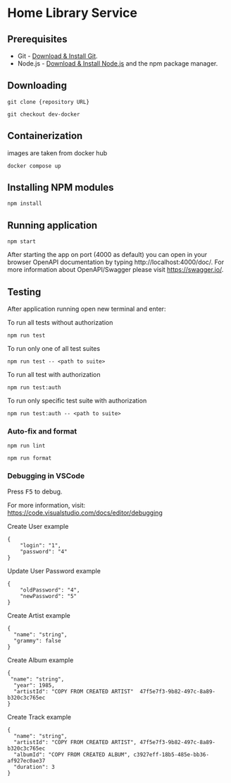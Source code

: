 # Home Library Service

## Prerequisites

- Git - [Download & Install Git](https://git-scm.com/downloads).
- Node.js - [Download & Install Node.js](https://nodejs.org/en/download/) and the npm package manager.

## Downloading

```
git clone {repository URL}
```
```
git checkout dev-docker
```
## Containerization

images are taken from docker hub

```
docker compose up
```

## Installing NPM modules

```
npm install
```

## Running application

```
npm start
```

After starting the app on port (4000 as default) you can open
in your browser OpenAPI documentation by typing http://localhost:4000/doc/.
For more information about OpenAPI/Swagger please visit https://swagger.io/.

## Testing

After application running open new terminal and enter:

To run all tests without authorization

```
npm run test
```

To run only one of all test suites

```
npm run test -- <path to suite>
```

To run all test with authorization

```
npm run test:auth
```

To run only specific test suite with authorization

```
npm run test:auth -- <path to suite>
```

### Auto-fix and format

```
npm run lint
```

```
npm run format
```

### Debugging in VSCode

Press <kbd>F5</kbd> to debug.

For more information, visit: https://code.visualstudio.com/docs/editor/debugging

Create User example

```
{
    "login": "1",
    "password": "4"
}
```

Update User Password example

```
{
    "oldPassword": "4",
    "newPassword": "5"
}
```

Create Artist example

```
{
  "name": "string",
  "grammy": false
}
```

Create Album example

```
{
 "name": "string",
  "year": 1985,
  "artistId": "COPY FROM CREATED ARTIST"  47f5e7f3-9b82-497c-8a89-b320c3c765ec
}
```

Create Track example

```
{
  "name": "string",
  "artistId": "COPY FROM CREATED ARTIST", 47f5e7f3-9b82-497c-8a89-b320c3c765ec
  "albumId": "COPY FROM CREATED ALBUM", c3927eff-18b5-485e-bb36-af927ec0ae37
  "duration": 3
}
```